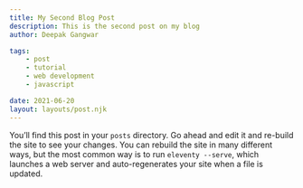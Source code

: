 ```yaml
---
title: My Second Blog Post
description: This is the second post on my blog
author: Deepak Gangwar

tags: 
    - post
    - tutorial
    - web development
    - javascript

date: 2021-06-20
layout: layouts/post.njk
---
```


<!-- Notice how the URL corresponds to the location of the file in the 
project (excluding the extension). This is how URLs are handled by default, 
but they can be changed to some other format through the permalink key. -->


You’ll find this post in your `posts` directory. Go ahead and edit it and re-build the site to see your changes. You can rebuild the site in many different ways, but the most common way is to run `eleventy --serve`, which launches a web server and auto-regenerates your site when a file is updated.